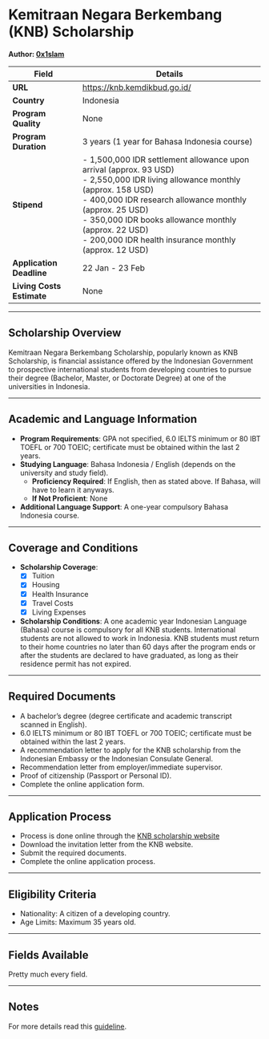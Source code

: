 # Kemitraan Negara Berkembang (KNB) Scholarship

**Author: [0x1slam](https://github.com/0x1slam)**

| **Field**                | **Details**                                                                                                                                                                                                                                                         |
|--------------------------|---------------------------------------------------------------------------------------------------------------------------------------------------------------------------------------------------------------------------------------------------------------------|
| **URL**                  | https://knb.kemdikbud.go.id/                                                                                                                                                                                                            |
| **Country**              | Indonesia                                                                                                                                                                                                                                                          |
| **Program Quality**      | None                                                                                                                                                                                                                                                               |
| **Program Duration**     | 3 years (1 year for Bahasa Indonesia course)                                                                                                                                                                                                                       |
| **Stipend**              | - 1,500,000 IDR settlement allowance upon arrival (approx. 93 USD) <br>- 2,550,000 IDR living allowance monthly (approx. 158 USD) <br>- 400,000 IDR research allowance monthly (approx. 25 USD) <br>- 350,000 IDR books allowance monthly (approx. 22 USD) <br>- 200,000 IDR health insurance monthly (approx. 12 USD) |
| **Application Deadline** | 22 Jan - 23 Feb                                                                                                                                                                                                                                                    |
| **Living Costs Estimate**| None                                                                                                                                                                                                                                                               |

---

## Scholarship Overview

Kemitraan Negara Berkembang Scholarship, popularly known as KNB Scholarship, is financial assistance offered by the Indonesian Government to prospective international students from developing countries to pursue their degree (Bachelor, Master, or Doctorate Degree) at one of the universities in Indonesia.

---

## Academic and Language Information

- **Program Requirements**: GPA not specified, 6.0 IELTS minimum or 80 IBT TOEFL or 700 TOEIC; certificate must be obtained within the last 2 years.
- **Studying Language**: Bahasa Indonesia / English (depends on the university and study field).
  - **Proficiency Required**: If English, then as stated above. If Bahasa, will have to learn it anyways.
  - **If Not Proficient**: None
- **Additional Language Support**: A one-year compulsory Bahasa Indonesia course.

---

## Coverage and Conditions

- **Scholarship Coverage**:
  - [x] Tuition
  - [x] Housing
  - [x] Health Insurance
  - [x] Travel Costs
  - [x] Living Expenses
- **Scholarship Conditions**: A one academic year Indonesian Language (Bahasa) course is compulsory for all KNB students. International students are not allowed to work in Indonesia. KNB students must return to their home countries no later than 60 days after the program ends or after the students are declared to have graduated, as long as their residence permit has not expired.

---

## Required Documents

- A bachelor’s degree (degree certificate and academic transcript scanned in English).
- 6.0 IELTS minimum or 80 IBT TOEFL or 700 TOEIC; certificate must be obtained within the last 2 years.
- A recommendation letter to apply for the KNB scholarship from the Indonesian Embassy or the Indonesian Consulate General.
- Recommendation letter from employer/immediate supervisor.
- Proof of citizenship (Passport or Personal ID).
- Complete the online application form.

---

## Application Process

- Process is done online through the [KNB scholarship website](https://knb.kemdikbud.go.id/)
- Download the invitation letter from the KNB website.
- Submit the required documents.
- Complete the online application process.

---

## Eligibility Criteria

- Nationality: A citizen of a developing country.
- Age Limits: Maximum 35 years old.

---

## Fields Available

Pretty much every field.

---

## Notes

For more details read this [guideline](http://hesc.am/files/knb%20scholarship.pdf).
